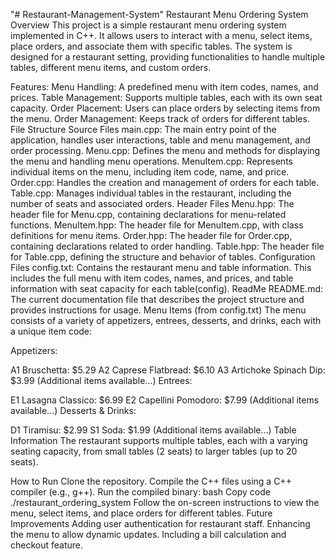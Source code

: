 "# Restaurant-Management-System" 
Restaurant Menu Ordering System
Overview
This project is a simple restaurant menu ordering system implemented in C++. It allows users to interact with a menu, select items, place orders, and associate them with specific tables. The system is designed for a restaurant setting, providing functionalities to handle multiple tables, different menu items, and custom orders.

Features:
Menu Handling: A predefined menu with item codes, names, and prices.
Table Management: Supports multiple tables, each with its own seat capacity.
Order Placement: Users can place orders by selecting items from the menu.
Order Management: Keeps track of orders for different tables.
File Structure
Source Files
main.cpp: The main entry point of the application, handles user interactions, table and menu management, and order processing.
Menu.cpp: Defines the menu and methods for displaying the menu and handling menu operations.
MenuItem.cpp: Represents individual items on the menu, including item code, name, and price.
Order.cpp: Handles the creation and management of orders for each table.
Table.cpp: Manages individual tables in the restaurant, including the number of seats and associated orders.
Header Files
Menu.hpp: The header file for Menu.cpp, containing declarations for menu-related functions.
MenuItem.hpp: The header file for MenuItem.cpp, with class definitions for menu items.
Order.hpp: The header file for Order.cpp, containing declarations related to order handling.
Table.hpp: The header file for Table.cpp, defining the structure and behavior of tables.
Configuration Files
config.txt: Contains the restaurant menu and table information. This includes the full menu with item codes, names, and prices, and table information with seat capacity for each table​(config).
ReadMe
README.md: The current documentation file that describes the project structure and provides instructions for usage.
Menu Items (from config.txt)
The menu consists of a variety of appetizers, entrees, desserts, and drinks, each with a unique item code:

Appetizers:

A1 Bruschetta: $5.29
A2 Caprese Flatbread: $6.10
A3 Artichoke Spinach Dip: $3.99
(Additional items available...)
Entrees:

E1 Lasagna Classico: $6.99
E2 Capellini Pomodoro: $7.99
(Additional items available...)
Desserts & Drinks:

D1 Tiramisu: $2.99
S1 Soda: $1.99
(Additional items available...)
Table Information
The restaurant supports multiple tables, each with a varying seating capacity, from small tables (2 seats) to larger tables (up to 20 seats).

How to Run
Clone the repository.
Compile the C++ files using a C++ compiler (e.g., g++).
Run the compiled binary:
bash
Copy code
./restaurant_ordering_system
Follow the on-screen instructions to view the menu, select items, and place orders for different tables.
Future Improvements
Adding user authentication for restaurant staff.
Enhancing the menu to allow dynamic updates.
Including a bill calculation and checkout feature.
